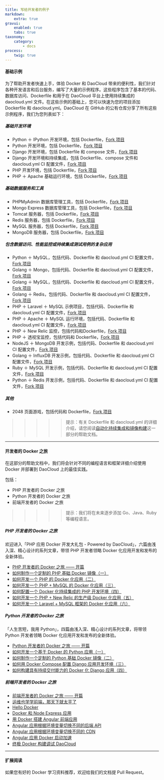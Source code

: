 ```yaml
---
title: 写给开发者的例子
markdown:
    extra: true
gravui:
    enabled: true
    tabs: true
taxonomy:
    category:
        - docs
process:
    twig: true
---
```


<!-- reviewed by fiona -->

<!--这篇也不需要修改了-->


#### 基础示例

为了帮助开发者快速上手，体验 Docker 和 DaoCloud 带来的便利性，我们针对各种开发语言和后台服务，编写了大量的示例程序。这些程序包含了基本的代码、数据库访问、Dockerfile 和用于在 DaoCloud 平台上使用持续集成的 daocloud.yml 文件。在这些示例的基础上，您可以快速为您的项目添加 Dockerfile 和 daocloud.yml。DaoCloud 在 GitHub 的公有仓库分享了所有这些示例程序，我们为您列表如下：

##### 基础开发环境
+ Python ＋ IPython 开发环境，包括 Dockerfile，[Fork 项目](https://github.com/DaoCloud/python-ipython-notebook) 
+ Python 开发环境，包括 Dockerfile，[Fork 项目](https://github.com/DaoCloud/python-sample-base-image)  
+ Django 开发环境，包括 Dockerfile 和 compose 文件，[Fork 项目 ](https://github.com/DaoCloud/python-django-sample)
+ Django 开发环境和持续集成，包括 Dockerfile、compose 文件和 daocloud.yml CI 配置文件，[Fork 项目](https://github.com/DaoCloud/python-django-cd-sample)
+ PHP 开发环境，包括 Dockerfile，[Fork 项目](https://github.com/DaoCloud/php-sample) 
+ PHP ＋ Apache 基础运行环境，包括 Dockerfile，[Fork 项目](https://github.com/DaoCloud/php-apache-image) 

##### 基础数据服务和工具
+ PHPMyAdmin 数据库管理工具，包括 Dockerfile，[Fork 项目](https://github.com/DaoCloud/phpmyadmin/blob/master/Dockerfile) 
+ Mongo Express 数据库管理工具，包括 Dockerfile，[Fork 项目](https://github.com/DaoCloud/dao-mongo-express) 
+ Tomcat 服务器，包括 Dockerfile，[Fork 项目](https://github.com/DaoCloud/dao-tomcat)
+ Redis 服务器，包括 Dockerfile，[Fork 项目](https://github.com/DaoCloud/dao-redis)
+ MySQL 服务器，包括 Dockerfile，[Fork 项目](https://github.com/DaoCloud/dao-mysql)
+ MongoDB 服务器，包括 Dockerfile，[Fork 项目](https://github.com/DaoCloud/dao-mongodb)

##### 包含数据访问、性能监控或持续集成测试用例的复杂应用
+ Python ＋ MySQL，包括代码、Dockerfile 和 daocloud.yml CI 配置文件，[Fork 项目](https://github.com/DaoCloud/python-mysql-sample) 
+ Golang ＋ Mongo，包括代码、Dockerfile 和 daocloud.yml CI 配置文件，[Fork 项目](https://github.com/DaoCloud/golang-mongo-sample) 
+ Golang ＋ MySQL，包括代码、Dockerfile 和 daocloud.yml CI 配置文件，[Fork 项目](https://github.com/DaoCloud/golang-mysql-sample) 
+ Golang ＋ Redis，包括代码、Dockerfile 和 daocloud.yml CI 配置文件，[Fork 项目](https://github.com/DaoCloud/golang-redis-sample) 
+ PHP ＋ Laravel ＋ MySQL 示例项目，包括代码、Dockerfile 和 daocloud.yml CI 配置文件，[Fork 项目](https://github.com/DaoCloud/php-laravel-mysql-sample) 
+ PHP ＋ Apache ＋ MySQL 运行环境，包括代码、Dockerfile 和 daocloud.yml CI 配置文件，[Fork 项目](https://github.com/DaoCloud/php-apache-mysql-sample)
+ PHP ＋ New Relic 监控，包括代码和Dockerfile，[Fork 项目](https://github.com/DaoCloud/php-newrelic-sample)
+ PHP ＋ 透视宝监控，包括代码和 Dockerfile，[Fork 项目](https://github.com/DaoCloud/php-toushibao-sample)
+ NodeJS ＋ MongoDB 开发示例，包括代码、Dockerfile 和 daocloud.yml CI 配置文件，[Fork 项目](https://github.com/DaoCloud/node-mongo-sample)
+ Golang ＋ InfluxDB 开发示例，包括代码、Dockerfile 和 daocloud.yml CI 配置文件，[Fork 项目](https://github.com/DaoCloud/golang-influxdb-sample)
+ Ruby ＋ MySQL 开发示例，包括代码、Dockerfile 和 daocloud.yml CI 配置文件，[Fork 项目](https://github.com/DaoCloud/ruby-mysql-sample)
+ Python ＋ Redis 开发示例，包括代码、Dockerfile 和 daocloud.yml CI 配置文件，[Fork 项目](https://github.com/DaoCloud/python-redis-sample)

##### 其他
+ 2048 页面游戏，包括代码和 Dockerfile，[Fork 项目 ](https://github.com/DaoCloud/dao-2048)

>>>>> 提示：有关 Dockerfile 和 daocloud.yml 的详细介绍，请您阅读[自动化持续集成和镜像构建](../../ci-image-build)这一部分的帮助文档。

---

#### 开发者的 Docker 之旅

在这部分的帮助文档中，我们将会针对不同的编程语言和框架详细介绍使用 Docker 并部署到 DaoCloud 上的最佳实践。

包括：
+ PHP 开发者的 Docker 之旅
+ Python 开发者的 Docker 之旅
+ 前端开发者的 Docker 之旅

>>>>> 提示：我们将在未来逐步添加 Go、Java、Ruby 等编程语言。

##### PHP 开发者的 Docker 之旅

欢迎进入「PHP 应用 Docker 开发大礼包 - Powered by DaoCloud」，六篇由浅入深、精心设计的系列文章，带领 PHP 开发者领略 Docker 化应用开发和发布的全新体验。

* [PHP 开发者的 Docker 之旅 —— 开篇](../../php-docker/php-docker)
* [如何制作一个定制的 PHP 基础 Docker 镜像（一）](../../php-docker/php-docker-001)
* [如何开发一个 PHP 的 Docker 化应用（二）](../../php-docker/php-docker-002)
* [如何开发一个 PHP + MySQL 的 Docker 化应用（三）](../../php-docker/php-mysql-docker-003)
* [如何配置一个 Docker 化持续集成的 PHP 开发环境（四）](../../php-docker/docker-php-ci)
* [如何开发一个 PHP + New Relic 的生产级 Docker 化应用（五）](../../php-docker/php-newrelic-docker-05)
* [如何开发一个 Laravel + MySQL 框架的 Docker 化应用（六）](../../php-docker/laravel-mysql-docker-06)

##### Python 开发者的 Docker 之旅

「人生苦短，我用 Python」，四篇由浅入深、精心设计的系列文章，将带领 Python 开发者领略 Docker 化应用开发和发布的全新体验。


* [Python 开发者的 Docker 之旅 —— 开篇](../../python-docker/python-docker)
* [如何开发一个基于 Docker 的 Python 应用（一）](../../python-docker/docker-python-001)
* [如何制作一个定制的 Python 基础 Docker 镜像（二）](../../python-docker/python-docker-002)
* [如何用 Docker Compose 配置 Django 应用开发环境（三）](../../python-docker/docker-compose-django)
* [如何构建具有持续交付能力的 Docker 化 Django 应用（四）](../../python-docker/docker-django)

##### 前端开发者的 Docker 之旅

* [前端开发者的 Docker 之旅 —— 开篇](../../docker-frontend/docker-frontend-open)
* [运维也学学前端，那天下就太平了](../../docker-frontend/frontend-docker-together)
* [Hello Docker](../../docker-frontend/hello-docker)
* [Docker 和 Node Express 应用](../../docker-frontend/docker-node-express)
* [用 Docker 搭建 Angular 前端应用](../../docker-frontend/docker-angular)
* [Angular 应用根据环境变量切换不同的后端 API](../../docker-frontend/angular-api)
* [Angular 应用根据环境变量切换不同的 CDN](../../docker-frontend/angular-cdn)
* [Angular 应用 Docker 启动加速](../../docker-frontend/angular-docker)
* [终极 Docker 构建调试 DaoCloud](../../docker-frontend/docker-daocloud)


---
#### 扩展阅读

如果您有好的 Docker 学习资料推荐，欢迎给我们的文档提 Pull Request。